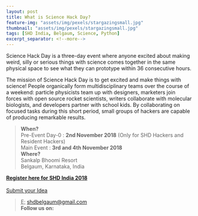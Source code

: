 ```yaml
---
layout: post
title: What is Science Hack Day?
feature-img: "assets/img/pexels/stargazingsmall.jpg"
thumbnail: "assets/img/pexels/stargazingsmall.jpg"
tags: [SHD India, Belgaum, Science, Python]
excerpt_separator: <!--more-->
---
```

Science Hack Day is a three-day event where anyone excited about making weird, silly or serious things with science comes together in the same physical space to see what they can prototype within 36 consecutive hours.

The mission of Science Hack Day is to get excited and make things with science! People organically form multidisciplinary teams over the course of a weekend: particle physicists team up with designers, marketers join forces with open source rocket scientists, writers collaborate with molecular biologists, and developers partner with school kids. By collaborating on focused tasks during this short period, small groups of hackers are capable of producing remarkable results.

><strong>When?</strong>
><br>
>Pre-Event Day-0 : <strong>2nd November 2018</strong>  (Only for SHD Hackers and Resident Hackers)
><br>Main Event : <strong>3rd and 4th November 2018</strong>
><br><strong>Where?</strong>
><br>Sankalp Bhoomi Resort
><br>Belgaum, Karnataka, India

<a href="https://www.instamojo.com/shdindia/"><strong><strong>Register here for SHD India 2018</strong></strong>
<br>        
<a href="https://goo.gl/BtPNwy">Submit your Idea </a>
        
><abbr title="Email">E:</abbr> <a href="mailto:shdbelgaum@gmail.com">shdbelgaum@gmail.com</a>
><br>
><b>Follow us on:</b>
><br>
><a href="https://www.facebook.com/sciencehackin/"><i class="fa fa-facebook-official fa-x" aria-hidden="true"></i></a>
><a href="https://twitter.com/SHD_India"><i class="fa fa-twitter fa-x" aria-hidden="true"></i></a>
><a href="https://www.flickr.com/groups/3087939@N23/"><i class="fa fa-flickr fa-x" aria-hidden="true"></i></a>
